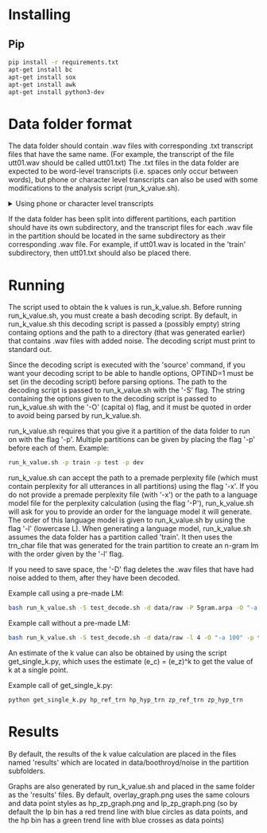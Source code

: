 # Installing
## Pip
``` bash
pip install -r requirements.txt
apt-get install bc
apt-get install sox
apt-get install awk
apt-get install python3-dev
```


# Data folder format
The data folder should contain .wav files with corresponding .txt transcript files that have the same name.
(For example, the transcript of the file utt01.wav should be called utt01.txt)
The .txt files in the data folder are expected to be word-level transcripts (i.e. spaces only occur between words), but phone or character level transcripts can also be used with some modifications to the analysis script (run_k_value.sh).

<details>
<summary>Using phone or character level transcripts</summary>
By default, run_k_value.sh takes in word-level transcripts (trn files) and turns them into character level transcripts (trn_char files).
<details>
<summary>Character level transcript details</summary>
In the character level transcripts that run_k_value.sh generates, each character is separated from its neighbour by a space and word boundaries are marked by underscores.
(for example, the word level transcript 'quick brown fox' would have the corresponding character level transrcipt 'q u i c k _ b r o w n _ f o x').
</details>
</details>

If the data folder has been split into different partitions, each partition should have its own subdirectory, and the transcript files for each .wav file in the partition should be located in the same subdirectory as their corresponding .wav file.
For example, if utt01.wav is located in the 'train' subdirectory, then utt01.txt should also be placed there.

# Running
The script used to obtain the k values is run_k_value.sh. Before running run_k_value.sh, you must create a bash decoding script.
By default, in run_k_value.sh this decoding script is passed a (possibly empty) string containg options and the path to a directory (that was generated earlier) that contains .wav files with added noise.
The decoding script must print to standard out.

Since the decoding script is executed with the 'source' command, if you want your decoding script to be able to handle options, OPTIND=1 must be set (in the decoding script) before parsing options.
The path to the decoding script is passed to run_k_value.sh with the '-S' flag.
The string containing the options given to the decoding script is passed to run_k_value.sh with the '-O' (capital o) flag, and it must be quoted in order to avoid being parsed by run_k_value.sh.

run_k_value.sh requires that you give it a partition of the data folder to run on with the flag '-p'. Multiple partitions can be given by placing the flag '-p' before each of them.
Example:
``` bash
run_k_value.sh -p train -p test -p dev
``` 

run_k_value.sh can accept the path to a premade perplexity file (which must contain perplexity for all utterances in all partitions) using the flag '-x'. 
If you do not provide a premade perplexity file (with '-x') or the path to a language model file for the perplexity calculation (using the flag '-P'), run_k_value.sh will ask for you to provide an order for the language model it will generate. The order of this language model is given to run_k_value.sh by using the flag '-l' (lowercase L).
When generating a language model, run_k_value.sh assumes the data folder has a partition called 'train'. It then uses the trn_char file that was generated for the train partition to create an n-gram lm with the order given by the '-l' flag.

If you need to save space, the '-D' flag deletes the .wav files that have had noise added to them, after they have been decoded.

Example call using a pre-made LM: 
``` bash
bash run_k_value.sh -S test_decode.sh -d data/raw -P 5gram.arpa -O "-a 100" -p train -p test -p dev -D 
```

Example call without a pre-made LM:
``` bash
bash run_k_value.sh -S test_decode.sh -d data/raw -l 4 -O "-a 100" -p train -p test -p dev -D
```

An estimate of the k value can also be obtained by using the script get_single_k.py, which uses the estimate (e_c) = (e_z)^k to get the value of k at a single point.

Example call of get_single_k.py: 
``` bash
python get_single_k.py hp_ref_trn hp_hyp_trn zp_ref_trn zp_hyp_trn 
```

# Results
By default, the results of the k value calculation are placed in the files named 'results' which are located in data/boothroyd/noise in the partition subfolders.

Graphs are also generated by run_k_value.sh and placed in the same folder as the 'results' files. By default, overlay_graph.png uses the same colours and data point styles as hp_zp_graph.png and lp_zp_graph.png (so by default the lp bin has a red trend line with blue circles as data points, and the hp bin has a green trend line with blue crosses as data points)